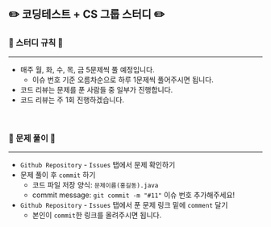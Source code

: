 ## ✏️ 코딩테스트 + CS 그룹 스터디 ✏️

### 🌴 스터디 규칙 🌴

---

- 매주 월, 화, 수, 목, 금 5문제씩 풀 예정입니다.
    - 이슈 번호 기준 오름차순으로 하루 1문제씩 풀어주시면 됩니다.
- 코드 리뷰는 문제를 푼 사람들 중 일부가 진행합니다.
- 코드 리뷰는 주 1회 진행하겠습니다.

<br/>

### 🐧 문제 풀이 🐧

---

- `Github Repository` - `Issues` 탭에서 문제 확인하기
- 문제 풀이 후 `commit` 하기
    - 코드 파일 저장 양식: `문제이름(홍길동).java`
    - commit message: `git commit -m "#11"` 이슈 번호 추가해주세요!
- `Github Repository` - `Issues` 탭에서 푼 문제 링크 밑에 `comment` 달기
    - 본인이 `commit`한 링크를 올려주시면 됩니다.
